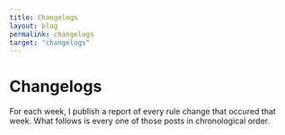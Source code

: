 ```yaml
---
title: Changelogs
layout: blog
permalink: changelogs
target: "changelogs"
---
```


# Changelogs

For each week, I publish a report of every rule change that occured that
week. What follows is every one of those posts in chronological order.
